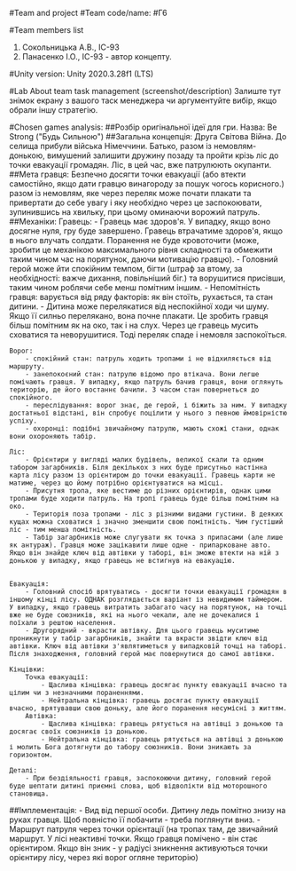 #Team and project
#Team code/name:
#Г6

#Team members list
1. Сокольницька А.В., ІС-93
2. Панасенко І.О., ІС-93 - автор концепту.


#Unity version:
Unity 2020.3.28f1 (LTS)


#Lab
About team task management (screenshot/description)
Залиште тут знімок екрану з вашого таск менеджера чи аргументуйте вибір, якщо обрали іншу стратегію.


#Chosen games analysis:
##Розбір оригінальної ідеї для гри.
Назва: Be Strong ("Будь Сильною")
##Загальна концепція:
    Друга Світова Війна. До селища прибули війська Німеччини. Батько, разом із немовлям-донькою, вимушений залишити дружину позаду та пройти крізь ліс до точки евакуації громадян. Ліс, в цей час, вже патрулюють окупанти.
##Мета гравця:
    Безпечно досягти точки евакуації (або втекти самостійно, якщо дати гравцю винагороду за пошук чогось корисного.) разом із немовлям, яке через переляк може почати плакати та привертати до себе увагу і яку необхідно через це заспокоювати, зупинившись на хвильку, при цьому оминаючи ворожий патруль.
##Механіки:
    Гравець:
        - Гравець має здоров'я. У випадку, якщо воно досягне нуля, гру буде завершено. Гравець втрачатиме здоров'я, якщо в нього влучать солдати. Поранення не буде кровоточити (може, зробити це механікою максимального рівня складності та обмежити таким чином час на порятунок, даючи мотивацію гравцю).
        - Головний герой може йти спокійним темпом, бігти (штраф за втому, за необхідності: важче дихання, повільніший біг.) та ворушитися присівши, таким чином роблячи себе менш помітним іншим.
        - Непомітність гравця: варується від ряду факторів: як він стоїть, рухається, та стан дитини.
        - Дитина може перелякатися від неспокійної ходи чи шуму. Якщо її силньо перелякано, вона почне плакати. Це зробить гравця більш помітним як на око, так і на слух. Через це гравець мусить сховатися та неворушитися. Тоді переляк спаде і немовля заспокоїться.

    Ворог:
        - спокійний стан: патруль ходить тропами і не відхиляється від маршруту.
        - занепокоєний стан: патрулю відомо про втікача. Вони легше помічають гравця. У випадку, якщо патруль бачив гравця, вони оглянуть територію, де його востаннє бачили. З часом стан повернеться до спокійного.
        - переслідування: ворог знає, де герой, і біжить за ним. У випадку достатньої відстані, він спробує поцілити у нього з певною ймовірністю успіху.
        - охоронці: подібні звичайному патрулю, мають схожі стани, однак вони охороняють табір.
    
    Ліс:
        - Орієнтири у вигляді малих будівель, великої скали та одним табором загарбників. Біля декількох з них буде присутньо настінна карта лісу разом із орієнтиром до точки евакуації. Гравець карти не матиме, через що йому потрібно орієнтуватися на місці.
        - Присутня тропа, яке вестиме до різних орієнтирів, однак цими тропами буде ходити патруль. На тропі гравець буде більш помітним на око.
        - Територія поза тропами - ліс з різними видами густини. В деяких кущах можна сховатися і значно зменшити свою помітність. Чим густіший ліс - тим менша помітність.
        - Табір загарбників може слугувати як точка з припасами (але лише як антураж). Гравця може зацікавити лише одне - припарковане авто. Якщо він знайде ключ від автівки у таборі, він зможе втекти на ній з донькою у випадку, якщо гравець не встигнув на евакуацію.
    

    Евакуація:
        - Головний спосіб врятуватись - досягти точки евакуації громадян в іншому кінці лісу. ОДНАК розглядається варіант із невидимим таймером. У випадку, якщо гравець витратить забагато часу на порятунок, на точці вже не буде союзників, які на нього чекали, але не дочекалися і поїхали з рештою населення.
        - Другорядний - вкрасти автівку. Для цього гравець муситиме проникнути у табір загарбників, знайти та вкрасти звідти ключ від автівки. Ключ від автівки з'являтиметься у випадковій точці на таборі. Після знаходження, головний герой має повернутися до самої автівки.

    Кінцівки:
        Точка евакуації:
            - Щаслива кінцівка: гравець досягає пункту евакуації вчасно та цілим чи з незначними пораненнями.
            - Нейтральна кінцівка: гравець досягає пункту евакуації вчасно, врятувавши свою доньку, але його поранення несумісні з життям.
        Автівка:
            - Щаслива кінцівка: гравець рятується на автівці з донькою та досягає своїх союзників із донькою.
            - Нейтральна кінцівка: гравець рятується на автівці з донькою і молить Бога дотягнути до табору союзників. Вони зникають за горизонтом.

    Деталі:
        - При бездіяльності гравця, заспокоюючи дитину, головний герой буде шептати дитині приємні слова, щоб відволікти від моторошного становища.

##Імплементація:
    - Вид від першої особи. Дитину ледь помітно знизу на руках гравця. Щоб повністю її побачити - треба поглянути вниз.
    - Маршрут патруля через точки орієнтації (на тропах там, де звичайний маршрут. У лісі неактивні точки. Якщо гравця помічено - він стає орієнтиром. Якщо він зник - у радіусі зникнення активуються точки орієнтиру лісу, через які ворог огляне територію)
